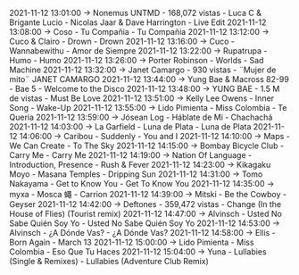 2021-11-12 13:01:00 -> Nonemus UNTMD - 168,072 vistas - Luca C & Brigante Lucio - Nicolas Jaar & Dave Harrington - Live Edit
2021-11-12 13:08:00 -> Coso - Tu Compañia - Tu Compañia
2021-11-12 13:12:00 -> Cuco & Clairo - Drown - Drown
2021-11-12 13:16:00 -> Cuco - Wannabewithu - Amor de Siempre
2021-11-12 13:22:00 -> Rupatrupa - Humo - Humo
2021-11-12 13:26:00 -> Porter Robinson - Worlds - Sad Machine
2021-11-12 13:32:00 -> Janet Camargo - 930 vistas - ¨Mujer de mito¨ JANET CAMARGO
2021-11-12 13:44:00 -> Yung Bae & Macross 82-99 - Bae 5 - Welcome to the Disco
2021-11-12 13:48:00 -> YUNG BAE - 1.5 M de vistas - Must Be Love
2021-11-12 13:51:00 -> Kelly Lee Owens - Inner Song - Wake-Up
2021-11-12 13:55:00 -> Lido Pimienta - Miss Colombia - Te Queria
2021-11-12 13:59:00 -> Jósean Log - Háblate de Mí - Chachachá
2021-11-12 14:03:00 -> La Garfield - Luna de Plata - Luna de Plata
2021-11-12 14:06:00 -> Caribou - Suddenly - You and I
2021-11-12 14:10:00 -> Maps - We Can Create - To The Sky
2021-11-12 14:15:00 -> Bombay Bicycle Club - Carry Me - Carry Me
2021-11-12 14:19:00 -> Nation Of Language - Introduction, Presence - Rush & Fever
2021-11-12 14:23:00 -> Kikagaku Moyo - Masana Temples - Dripping Sun
2021-11-12 14:31:00 -> Tomo Nakayama - Get to Know You - Get To Know You
2021-11-12 14:35:00 -> myxa - Mosca 蠅 - Carrion
2021-11-12 14:39:00 -> Mitski - Be the Cowboy - Geyser
2021-11-12 14:42:00 -> Deftones - 359,472 vistas - Change (In the House of Flies) (Tourist remix)
2021-11-12 14:47:00 -> Alvinsch - Usted No Sabe Quién Soy Yo - Usted No Sabe Quién Soy Yo
2021-11-12 14:53:00 -> Alvinsch - ¿A Dónde Vas? - ¿A Dónde Vas?
2021-11-12 14:58:00 -> Ellis - Born Again - March 13
2021-11-12 15:00:00 -> Lido Pimienta - Miss Colombia - Eso Que Tu Haces
2021-11-12 15:04:00 -> Yuna - Lullabies (Single & Remixes) - Lullabies (Adventure Club Remix)
